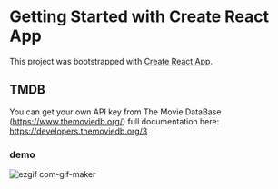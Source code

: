 # Getting Started with Create React App

This project was bootstrapped with [Create React App](https://github.com/facebook/create-react-app).

## TMDB
You can get your own API key from The Movie DataBase (https://www.themoviedb.org/)
full documentation here: https://developers.themoviedb.org/3

### demo
![ezgif com-gif-maker](https://user-images.githubusercontent.com/70941958/107184299-a2a42c80-6a23-11eb-80fc-77ee389984e3.gif)

